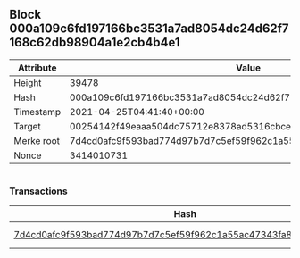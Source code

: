 ## Block 000a109c6fd197166bc3531a7ad8054dc24d62f7168c62db98904a1e2cb4b4e1

Attribute | Value
--- | ---
Height | 39478
Hash | 000a109c6fd197166bc3531a7ad8054dc24d62f7168c62db98904a1e2cb4b4e1
Timestamp | 2021-04-25T04:41:40+00:00
Target | 00254142f49eaaa504dc75712e8378ad5316cbcead634704b3734b6271167cc4
Merke root | 7d4cd0afc9f593bad774d97b7d7c5ef59f962c1a55ac47343fa8b2dcc304e08f
Nonce | 3414010731

```

```

### Transactions

Hash | Amount
--- | ---
[7d4cd0afc9f593bad774d97b7d7c5ef59f962c1a55ac47343fa8b2dcc304e08f](7d4cd0afc9f593bad774d97b7d7c5ef59f962c1a55ac47343fa8b2dcc304e08f.md) | 10.00000000 SKEPTI 
